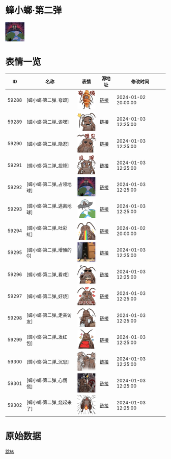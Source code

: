 # 蟑小螂·第二弹

<img src="./cover.png" height="60" alt="cover" />

# 表情一览

|ID|名称|表情|源地址|修改时间|
|----|----|----|----|----|
|59288|[蟑小螂·第二弹_夸颂]|<img src="./pic/059288_%5B蟑小螂·第二弹_夸颂%5D.png" height="60" alt="夸颂"/>|[链接](https://i0.hdslb.com/bfs/garb/40033da7cca42a88cbd542be17fd2ab93a3b0bc9.png)|2024-01-02 20:00:00|
|59289|[蟑小螂·第二弹_诶嘿]|<img src="./pic/059289_%5B蟑小螂·第二弹_诶嘿%5D.png" height="60" alt="诶嘿"/>|[链接](https://i0.hdslb.com/bfs/garb/e9b6839141bf746b5654807f8113547e6dbedc1b.png)|2024-01-03 12:25:00|
|59290|[蟑小螂·第二弹_隐忍]|<img src="./pic/059290_%5B蟑小螂·第二弹_隐忍%5D.png" height="60" alt="隐忍"/>|[链接](https://i0.hdslb.com/bfs/garb/82ed808a7a3b85c171d8ac295b1501980bc948bb.png)|2024-01-03 12:25:00|
|59291|[蟑小螂·第二弹_投降]|<img src="./pic/059291_%5B蟑小螂·第二弹_投降%5D.png" height="60" alt="投降"/>|[链接](https://i0.hdslb.com/bfs/garb/7e532c43f256169bc34c03d67938e818b92f895a.png)|2024-01-03 12:25:00|
|59292|[蟑小螂·第二弹_占领地球]|<img src="./pic/059292_%5B蟑小螂·第二弹_占领地球%5D.png" height="60" alt="占领地球"/>|[链接](https://i0.hdslb.com/bfs/garb/bce65b3b77cbfe26e903822d57edd3e5e958483a.png)|2024-01-03 12:25:00|
|59293|[蟑小螂·第二弹_逃离地球]|<img src="./pic/059293_%5B蟑小螂·第二弹_逃离地球%5D.png" height="60" alt="逃离地球"/>|[链接](https://i0.hdslb.com/bfs/garb/7f1fa77d552ea8d290e8e3efeb241b06e766071a.png)|2024-01-03 12:25:00|
|59294|[蟑小螂·第二弹_吐彩虹]|<img src="./pic/059294_%5B蟑小螂·第二弹_吐彩虹%5D.png" height="60" alt="吐彩虹"/>|[链接](https://i0.hdslb.com/bfs/garb/9b0ff5ee887cd5388af539d0cd3d625b7c4c5dff.png)|2024-01-02 20:00:00|
|59295|[蟑小螂·第二弹_增殖的G]|<img src="./pic/059295_%5B蟑小螂·第二弹_增殖的G%5D.png" height="60" alt="增殖的G"/>|[链接](https://i0.hdslb.com/bfs/garb/b011e6af21d9617f69dd600ae518825fd9ae2690.png)|2024-01-03 12:25:00|
|59296|[蟑小螂·第二弹_看戏]|<img src="./pic/059296_%5B蟑小螂·第二弹_看戏%5D.png" height="60" alt="看戏"/>|[链接](https://i0.hdslb.com/bfs/garb/11edaa1eb46dd679bbe0657bc04ffb2dcf8b8a17.png)|2024-01-03 12:25:00|
|59297|[蟑小螂·第二弹_好烧]|<img src="./pic/059297_%5B蟑小螂·第二弹_好烧%5D.png" height="60" alt="好烧"/>|[链接](https://i0.hdslb.com/bfs/garb/68041fccd0e2d68677de6c486bb967b635d7c8ab.png)|2024-01-03 12:25:00|
|59298|[蟑小螂·第二弹_走亲访友]|<img src="./pic/059298_%5B蟑小螂·第二弹_走亲访友%5D.png" height="60" alt="走亲访友"/>|[链接](https://i0.hdslb.com/bfs/garb/43198efd2200319ef49a8816f978ef88633ca1fc.png)|2024-01-03 12:25:00|
|59299|[蟑小螂·第二弹_发红包]|<img src="./pic/059299_%5B蟑小螂·第二弹_发红包%5D.png" height="60" alt="发红包"/>|[链接](https://i0.hdslb.com/bfs/garb/5f35118fd3dec00e1e06493250766b06c0cdfb9a.png)|2024-01-03 12:25:00|
|59300|[蟑小螂·第二弹_沉思]|<img src="./pic/059300_%5B蟑小螂·第二弹_沉思%5D.png" height="60" alt="沉思"/>|[链接](https://i0.hdslb.com/bfs/garb/9f500e91f744ab16707f81f38a921cafd2eccc5a.png)|2024-01-03 12:25:00|
|59301|[蟑小螂·第二弹_心慌慌]|<img src="./pic/059301_%5B蟑小螂·第二弹_心慌慌%5D.png" height="60" alt="心慌慌"/>|[链接](https://i0.hdslb.com/bfs/garb/ae8b46fbf33c93918bb666794736522c7248e8e7.png)|2024-01-03 12:25:00|
|59302|[蟑小螂·第二弹_烧起来了]|<img src="./pic/059302_%5B蟑小螂·第二弹_烧起来了%5D.png" height="60" alt="烧起来了"/>|[链接](https://i0.hdslb.com/bfs/garb/8dc906b73d68cefcdabbc4c5d4014ff65a791172.png)|2024-01-03 12:25:00|

# 原始数据

[跳转](./raw.json)

